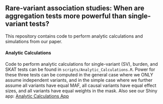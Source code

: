 ## Rare-variant association studies: When are aggregation tests more powerful than single-variant tests? 

This repository contains code to perform analytic calculations and simulations from our paper. 

#### Analytic Calculations

Code to perform analytic calculations for single-variant (SV), burden, and SKAT tests can be found in `scripts/Analytic_Calculations.R`. Power for these three tests can be computed in the general case where we ONLY assume independent variants, and in the simple case where we further assume all variants have equal MAF, all causal variants have equal effect sizes, and all variants have equal weights in the mask. Also see our Shiny app: [Analytic Calculations App](https://debrajbose.shinyapps.io/analytic_calculations/)
